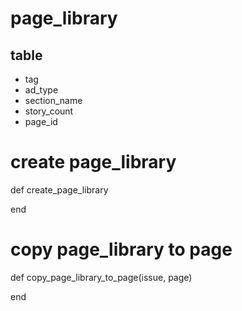 # page_library

## table
  - tag
  - ad_type
  - section_name
  - story_count
  - page_id


# create page_library
def create_page_library

end

# copy page_library to page
def copy_page_library_to_page(issue, page)

end

